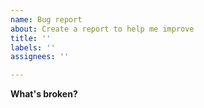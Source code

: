 ```yaml
---
name: Bug report
about: Create a report to help me improve
title: ''
labels: ''
assignees: ''

---
```


**What's broken?**
